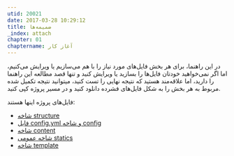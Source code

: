 ```yaml
---
utid: 20021
date: 2017-03-28 10:29:12
title: ضمیمه‌ها
_index: attach
chapter: 01
chaptername: آغاز کار
---
```

در این راهنما، برای هر بخش فایل‌های مورد نیاز را با هم می‌سازیم یا ویرایش می‌کنیم، اما اگر نمی‌خواهید خودتان فایل‌ها را بسازید یا ویرایش کنید و تنها قصد مطالعه این راهنما را دارید، اما علاقه‌مند هستید که نتیجه نهایی را تست کنید، میتوانید نتیجه تکمیل شده مربوط به هر بخش را به شکل فایل‌های فشرده دانلود کنید و در مسیر پروژه کپی کنید.

فایل‌های پروژه اینها هستند:

- [شاخه structure](https://raw.githubusercontent.com/miraxy/sample/master/structure.zip)
- [فایل config.yml و شاخه config](https://raw.githubusercontent.com/miraxy/sample/master/config.zip)
- [شاخه content](https://raw.githubusercontent.com/miraxy/sample/master/content.zip)
- [شاخه عمومی statics](https://raw.githubusercontent.com/miraxy/sample/master/statics.zip) 
- [شاخه template](https://raw.githubusercontent.com/miraxy/sample/master/template.zip)

